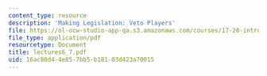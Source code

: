 ```yaml
---
content_type: resource
description: 'Making Legislation: Veto Players'
file: https://ol-ocw-studio-app-qa.s3.amazonaws.com/courses/17-20-introduction-to-the-american-political-process-spring-2004/16ac80d44e857bb5b18103d423a70015_lectures6_7.pdf
file_type: application/pdf
resourcetype: Document
title: lectures6_7.pdf
uid: 16ac80d4-4e85-7bb5-b181-03d423a70015
---
```

